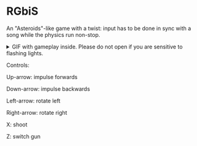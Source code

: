 # RGbiS
An "Asteroids"-like game with a twist: input has to be done in sync with a song while the physics run non-stop.

<details>
  <summary>GIF with gameplay inside. Please do not open if you are sensitive to flashing lights.</summary>
  ![gameplay](https://github.com/SomeMedtnerGuy/RGbiS/blob/main/rgbis_gameplay.gif))
</details>

Controls:

Up-arrow: impulse forwards

Down-arrow: impulse backwards

Left-arrow: rotate left

Right-arrow: rotate right

X: shoot

Z: switch gun

